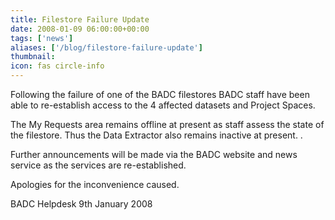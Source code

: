 ```yaml
---
title: Filestore Failure Update
date: 2008-01-09 06:00:00+00:00
tags: ['news']
aliases: ['/blog/filestore-failure-update']
thumbnail: 
icon: fas circle-info
---
```



Following the failure of one of the BADC filestores BADC staff have been able to re-establish access to the 4 affected datasets and Project Spaces.

The My Requests area remains offline at present as staff assess the state of the filestore. Thus the Data Extractor also remains inactive at present. .


Further announcements will be made via the BADC website and news service as the services are re-established.


Apologies for the inconvenience caused.




BADC Helpdesk
9th January 2008



